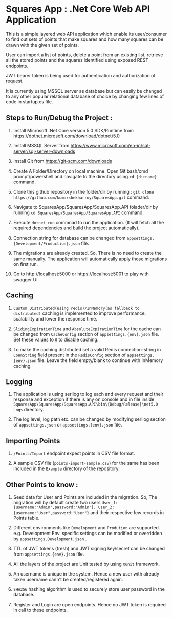 # Squares App : .Net Core Web API Application
 
 This is a simple layered web API application which enable its user/consumer to find out sets of points that make squares and how many squares can be drawn with the given set of points.
 
 User can import a list of points, delete a point from an existing list, retrieve all the stored points and the squares identified using exposed REST endpoints.
 
 JWT bearer token is being used for authentication and authorization of request. 
 
 It is currently using MSSQL server as database but can easily be changed to any other popular relational database of choice by changing few lines of code in startup.cs file.


## Steps to Run/Debug the Project :

1. Install Microsoft .Net Core version 5.0 SDK/Runtime  from  https://dotnet.microsoft.com/download/dotnet/5.0

2. Install MSSQL Server from https://www.microsoft.com/en-in/sql-server/sql-server-downloads

3. Install Git from https://git-scm.com/downloads

4. Create A Folder/Directory on local machine. Open Git bash/cmd prompt/powershell and navigate to the directory using `cd {dirname}` command.

5. Clone this github repository in the folder/dir by running : `git clone https://github.com/kumarshekharroy/SquaresApp.git` command.

6. Navigate to SquaresApp/SquaresApp/SquaresApp.API folader/dir by running `cd SquaresApp/SquaresApp/SquaresApp.API` command.

7. Execute `dotnet run` commnad to run the application. (It will fetch all the required dependencies and build the project automatically).

8. Connection string for database can be changed from `appsettings.{Development/Production}.json` file.

9. The migrations are already created. So, There is no need to create the same manually. The application will automatically apply those migrations on first run.

10. Go to http://localhost:5000 or https://localhost:5001 to play with swagger UI 


## Caching

1. `Custom Distributed(using redis)/InMemory(as fallback to distributed)` caching is implemented to improve  performance, scalability and lower the response time. 

2. `SlidingExpirationTime` and `AbsoluteExpirationTime` for the cache can be changed from `CacheConfig` section of `appsettings.{env}.json` file. Set these values to `0` to disable caching.

3. To make the caching distributed set a valid Redis connection-string in `ConnString` field present in the `RedisConfig` section of `appsettings.{env}.json` file. Leave the field empty/blank to continue with InMemory caching.


## Logging 

1. The application is using serilog to log each and every request and their response and exception if there is any on console and in file inside `SquaresApp\SquaresApp/SquaresApp.API\bin\{Debug/Release}\net5.0` `Logs` directory. 

2. The log level, log path etc. can be changed by modifying serilog section of `appsettings.json` or `appsettings.{env}.json` file. 


## Importing Points

1. `/Points/Import` endpoint expect points in CSV file format. 

2. A sample CSV file (`points-import-sample.csv`) for the same has been included in the `Example` directory of the repository. 


## Other Points to know :

1. Seed data for User and Points are included in the migration. So, The migration will by default create two users `User_1: {username:"Admin",password:"Admin"}, User_2: {username:"User",password:"User"}` and their respective few records in Points table.
 
2. Different environments like `Development` and `Prodution` are supported. e.g. Development Env. specific settings can be modified or overridden by `appsettings.Development.json` . 

4. TTL of JWT tokens (fresh) and JWT signing key/secret can be changed from `appsettings.{env}.json` file.

5. All the layers of the project are Unit tested by using `Xunit` framework.

6. An username is unique in the system. Hence a new user with already taken username cann't be created/registered again.

7. `SHA256` hashing algorithm is used to securely store user password in the database. 
 
8. Register and Login are open endpoints. Hence no JWT token is required in call to these endpoints.

